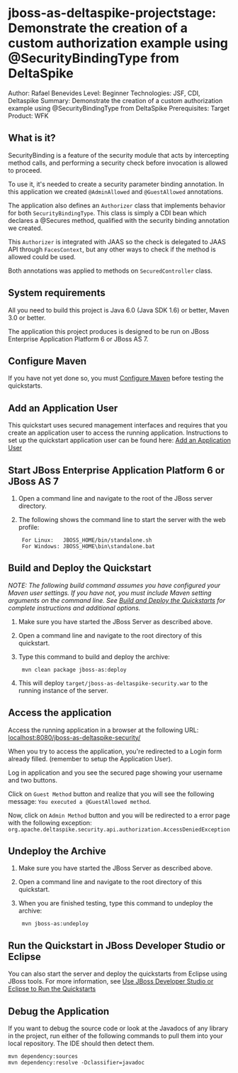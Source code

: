jboss-as-deltaspike-projectstage: Demonstrate the creation of a custom authorization example using @SecurityBindingType from DeltaSpike
======================================================
Author: Rafael Benevides
Level: Beginner
Technologies: JSF, CDI, Deltaspike
Summary: Demonstrate the creation of a custom authorization example using @SecurityBindingType from DeltaSpike
Prerequisites: 
Target Product: WFK

What is it?
-----------

SecurityBinding is a feature of the security module that acts by intercepting method calls, and performing a security check before invocation is allowed to proceed.

To use it, it's needed to create a security parameter binding annotation. In this application we created `@AdminAllowed` and `@GuestAllowed` annotations.

The application also defines an `Authorizer` class that implements behavior for both `SecurityBindingType`. This class is simply a CDI bean which declares a @Secures method, qualified with the security binding annotation we created.

This `Authorizer` is integrated with JAAS so the check is delegated to JAAS API through `FacesContext`, but any other ways to check if the method is allowed could be used. 

Both annotations was applied to methods on `SecuredController` class.


System requirements
-------------------

All you need to build this project is Java 6.0 (Java SDK 1.6) or better, Maven 3.0 or better.

The application this project produces is designed to be run on JBoss Enterprise Application Platform 6 or JBoss AS 7. 

 
Configure Maven
---------------

If you have not yet done so, you must [Configure Maven](../README.md#mavenconfiguration) before testing the quickstarts.



Add an Application User
----------------
This quickstart uses secured management interfaces and requires that you create an application user to access the running application. Instructions to set up the quickstart application user can be found here: [Add an Application User](../README.md#addapplicationuser)


Start JBoss Enterprise Application Platform 6 or JBoss AS 7
-------------------------

1. Open a command line and navigate to the root of the JBoss server directory.
2. The following shows the command line to start the server with the web profile:

        For Linux:   JBOSS_HOME/bin/standalone.sh
        For Windows: JBOSS_HOME\bin\standalone.bat

Build and Deploy the Quickstart
-------------------------

_NOTE: The following build command assumes you have configured your Maven user settings. If you have not, you must include Maven setting arguments on the command line. See [Build and Deploy the Quickstarts](../README.md#buildanddeploy) for complete instructions and additional options._

1. Make sure you have started the JBoss Server as described above.
2. Open a command line and navigate to the root directory of this quickstart.
3. Type this command to build and deploy the archive:

        mvn clean package jboss-as:deploy
4. This will deploy `target/jboss-as-deltaspike-security.war` to the running instance of the server.

Access the application
---------------------

Access the running application in a browser at the following URL:  <localhost:8080/jboss-as-deltaspike-security/>

When you try to access the application, you're redirected to a Login form already filled. (remember to setup the Application User).

Log in application and you see the secured page showing your username and two buttons. 

Click on `Guest Method` button and realize that you will see the following message: `You executed a @GuestAllowed method`.

Now, click on `Admin Method` button and you will be redirected to a error page with the following exception: `org.apache.deltaspike.security.api.authorization.AccessDeniedException`
        
Undeploy the Archive
--------------------

1. Make sure you have started the JBoss Server as described above.
2. Open a command line and navigate to the root directory of this quickstart.
3. When you are finished testing, type this command to undeploy the archive:

        mvn jboss-as:undeploy


Run the Quickstart in JBoss Developer Studio or Eclipse
-------------------------------------

You can also start the server and deploy the quickstarts from Eclipse using JBoss tools. For more information, see [Use JBoss Developer Studio or Eclipse to Run the Quickstarts](../README.md#useeclipse) 

Debug the Application
------------------------------------

If you want to debug the source code or look at the Javadocs of any library in the project, run either of the following commands to pull them into your local repository. The IDE should then detect them.

    mvn dependency:sources
    mvn dependency:resolve -Dclassifier=javadoc

